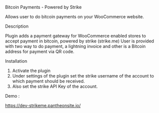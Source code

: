 Bitcoin Payments - Powered by Strike

Allows user to do bitcoin payments on your WooCommerce website.

Description

Plugin adds a payment gateway for WooCommerce enabled stores to accept payment in bitcoin, powered by strike (strike.me)
User is provided with two way to do payment, a lightning invoice and other is a Bitcoin address for payment via QR code.

Installation

1. Activate the plugin
2. Under settings of the plugin set the strike username of the account to which payment should be received.
3. Also set the strike API Key of the account.


Demo :

https://dev-strikeme.pantheonsite.io/
